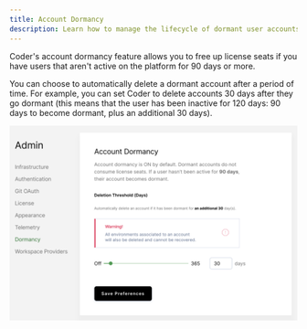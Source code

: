 ```yaml
---
title: Account Dormancy
description: Learn how to manage the lifecycle of dormant user accounts.
---
```


Coder's account dormancy feature allows you to free up license seats if you have
users that aren't active on the platform for 90 days or more.

You can choose to automatically delete a dormant account after a period of time.
For example, you can set Coder to delete accounts 30 days after they go dormant
(this means that the user has been inactive for 120 days: 90 days to become
dormant, plus an additional 30 days).

![Account Dormancy](../assets/account-dormancy.png)

